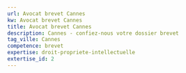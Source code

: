 ```yaml
---
url: Avocat brevet Cannes
kw: Avocat brevet Cannes
title: Avocat brevet Cannes
description: Cannes - confiez-nous votre dossier brevet
tag_ville: Cannes
competence: brevet
expertise: droit-propriete-intellectuelle
extertise_id: 2
---
```


